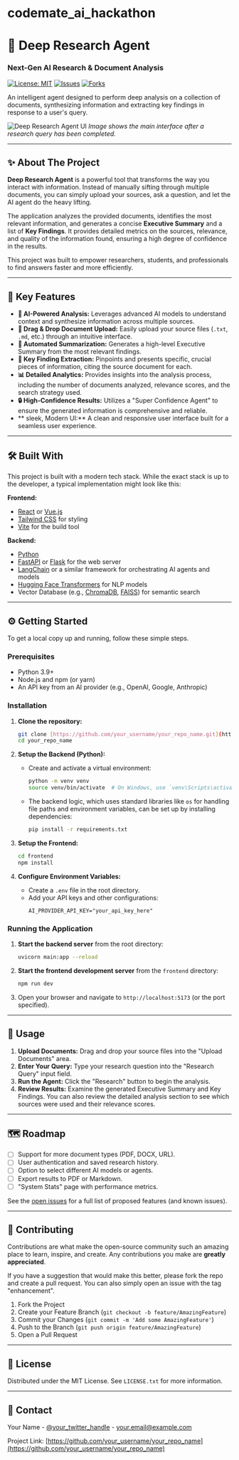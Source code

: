 # codemate_ai_hackathon



# 🚀 Deep Research Agent

### Next-Gen AI Research & Document Analysis

[![License: MIT](https://img.shields.io/badge/License-MIT-yellow.svg)](https://opensource.org/licenses/MIT)
[![Issues](https://img.shields.io/github/issues/your_username/your_repo_name)](https://github.com/your_username/your_repo_name/issues)
[![Forks](https://img.shields.io/github/forks/your_username/your_repo_name)](https://github.com/your_username/your_repo_name/fork)

An intelligent agent designed to perform deep analysis on a collection of documents, synthesizing information and extracting key findings in response to a user's query.

![Deep Research Agent UI](https://i.imgur.com/G4xS5k0.jpeg)
*Image shows the main interface after a research query has been completed.*

---

## ✨ About The Project

**Deep Research Agent** is a powerful tool that transforms the way you interact with information. Instead of manually sifting through multiple documents, you can simply upload your sources, ask a question, and let the AI agent do the heavy lifting.

The application analyzes the provided documents, identifies the most relevant information, and generates a concise **Executive Summary** and a list of **Key Findings**. It provides detailed metrics on the sources, relevance, and quality of the information found, ensuring a high degree of confidence in the results.

This project was built to empower researchers, students, and professionals to find answers faster and more efficiently.

---

## 🎯 Key Features

* **🧠 AI-Powered Analysis:** Leverages advanced AI models to understand context and synthesize information across multiple sources.
* **📂 Drag & Drop Document Upload:** Easily upload your source files (`.txt`, `.md`, etc.) through an intuitive interface.
* **📝 Automated Summarization:** Generates a high-level Executive Summary from the most relevant findings.
* **🔑 Key Finding Extraction:** Pinpoints and presents specific, crucial pieces of information, citing the source document for each.
* **📊 Detailed Analytics:** Provides insights into the analysis process, including the number of documents analyzed, relevance scores, and the search strategy used.
* **🔒 High-Confidence Results:** Utilizes a "Super Confidence Agent" to ensure the generated information is comprehensive and reliable.
* ** sleek, Modern UI:** A clean and responsive user interface built for a seamless user experience.

---

## 🛠️ Built With

This project is built with a modern tech stack. While the exact stack is up to the developer, a typical implementation might look like this:

**Frontend:**
* [React](https://reactjs.org/) or [Vue.js](https://vuejs.org/)
* [Tailwind CSS](https://tailwindcss.com/) for styling
* [Vite](https://vitejs.dev/) for the build tool

**Backend:**
* [Python](https://www.python.org/)
* [FastAPI](https://fastapi.tiangolo.com/) or [Flask](https://flask.palletsprojects.com/) for the web server
* [LangChain](https://www.langchain.com/) or a similar framework for orchestrating AI agents and models
* [Hugging Face Transformers](https://huggingface.co/docs/transformers/index) for NLP models
* Vector Database (e.g., [ChromaDB](https://www.trychroma.com/), [FAISS](https://github.com/facebookresearch/faiss)) for semantic search

---

## ⚙️ Getting Started

To get a local copy up and running, follow these simple steps.

### Prerequisites

* Python 3.9+
* Node.js and npm (or yarn)
* An API key from an AI provider (e.g., OpenAI, Google, Anthropic)

### Installation

1.  **Clone the repository:**
    ```sh
    git clone [https://github.com/your_username/your_repo_name.git](https://github.com/your_username/your_repo_name.git)
    cd your_repo_name
    ```

2.  **Setup the Backend (Python):**
    * Create and activate a virtual environment:
        ```sh
        python -m venv venv
        source venv/bin/activate  # On Windows, use `venv\Scripts\activate`
        ```
    * The backend logic, which uses standard libraries like `os` for handling file paths and environment variables, can be set up by installing dependencies:
        ```sh
        pip install -r requirements.txt
        ```

3.  **Setup the Frontend:**
    ```sh
    cd frontend
    npm install
    ```

4.  **Configure Environment Variables:**
    * Create a `.env` file in the root directory.
    * Add your API keys and other configurations:
        ```
        AI_PROVIDER_API_KEY="your_api_key_here"
        ```

### Running the Application

1.  **Start the backend server** from the root directory:
    ```sh
    uvicorn main:app --reload
    ```
2.  **Start the frontend development server** from the `frontend` directory:
    ```sh
    npm run dev
    ```
3.  Open your browser and navigate to `http://localhost:5173` (or the port specified).

---

## 📖 Usage

1.  **Upload Documents:** Drag and drop your source files into the "Upload Documents" area.
2.  **Enter Your Query:** Type your research question into the "Research Query" input field.
3.  **Run the Agent:** Click the "Research" button to begin the analysis.
4.  **Review Results:** Examine the generated Executive Summary and Key Findings. You can also review the detailed analysis section to see which sources were used and their relevance scores.

---

## 🗺️ Roadmap

* [ ] Support for more document types (PDF, DOCX, URL).
* [ ] User authentication and saved research history.
* [ ] Option to select different AI models or agents.
* [ ] Export results to PDF or Markdown.
* [ ] "System Stats" page with performance metrics.

See the [open issues](https://github.com/your_username/your_repo_name/issues) for a full list of proposed features (and known issues).

---

## 🤝 Contributing

Contributions are what make the open-source community such an amazing place to learn, inspire, and create. Any contributions you make are **greatly appreciated**.

If you have a suggestion that would make this better, please fork the repo and create a pull request. You can also simply open an issue with the tag "enhancement".

1.  Fork the Project
2.  Create your Feature Branch (`git checkout -b feature/AmazingFeature`)
3.  Commit your Changes (`git commit -m 'Add some AmazingFeature'`)
4.  Push to the Branch (`git push origin feature/AmazingFeature`)
5.  Open a Pull Request

---

## 📜 License

Distributed under the MIT License. See `LICENSE.txt` for more information.

---

## 📧 Contact

Your Name - [@your_twitter_handle](https://twitter.com/your_twitter_handle) - your.email@example.com

Project Link: [https://github.com/your_username/your_repo_name](https://github.com/your_username/your_repo_name)
